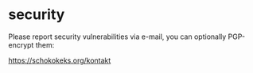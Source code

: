 security
========

Please report security vulnerabilities via e-mail, you can optionally
PGP-encrypt them:

 https://schokokeks.org/kontakt

